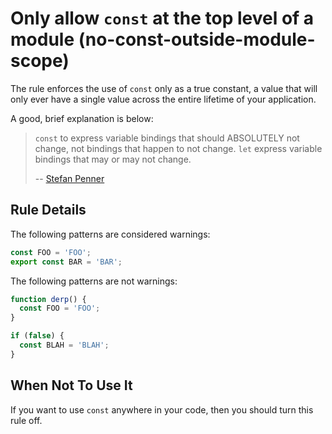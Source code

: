 # Only allow `const` at the top level of a module (no-const-outside-module-scope)

The rule enforces the use of `const` only as a true constant, a value that will only ever have a single value across the entire lifetime of your application.

A good, brief explanation is below:

> `const` to express variable bindings that should ABSOLUTELY not change, not bindings that happen to not change.
> `let` express variable bindings that may or may not change.
>
> -- [Stefan Penner](https://github.com/emberjs/ember.js/pull/11874#discussion_r43798121)

## Rule Details

The following patterns are considered warnings:

```javascript
const FOO = 'FOO';
export const BAR = 'BAR';
```

The following patterns are not warnings:

```javascript
function derp() {
  const FOO = 'FOO';
}

if (false) {
  const BLAH = 'BLAH';
}
```

## When Not To Use It

If you want to use `const` anywhere in your code, then you should turn this rule off.
